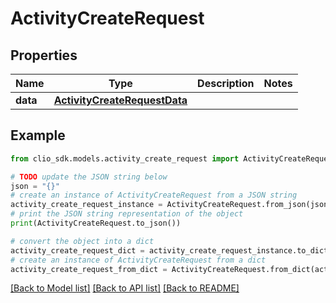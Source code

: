 # ActivityCreateRequest


## Properties

Name | Type | Description | Notes
------------ | ------------- | ------------- | -------------
**data** | [**ActivityCreateRequestData**](ActivityCreateRequestData.md) |  | 

## Example

```python
from clio_sdk.models.activity_create_request import ActivityCreateRequest

# TODO update the JSON string below
json = "{}"
# create an instance of ActivityCreateRequest from a JSON string
activity_create_request_instance = ActivityCreateRequest.from_json(json)
# print the JSON string representation of the object
print(ActivityCreateRequest.to_json())

# convert the object into a dict
activity_create_request_dict = activity_create_request_instance.to_dict()
# create an instance of ActivityCreateRequest from a dict
activity_create_request_from_dict = ActivityCreateRequest.from_dict(activity_create_request_dict)
```
[[Back to Model list]](../README.md#documentation-for-models) [[Back to API list]](../README.md#documentation-for-api-endpoints) [[Back to README]](../README.md)


